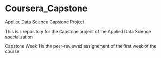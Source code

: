 # Coursera_Capstone

Applied Data Science Capstone Project

This is a repository for the Capstone project of the Applied Data Science specialization

Capstone Week 1 is the peer-reviewed assignement of the first week of the course
